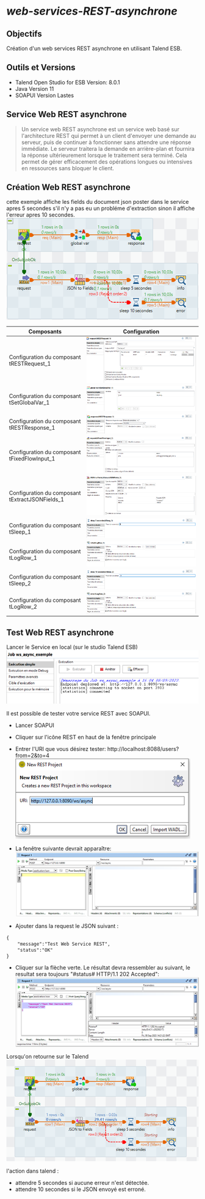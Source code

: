 # _web-services-REST-asynchrone_
## Objectifs
Création d'un web services REST asynchrone en utilisant Talend ESB.

## Outils et Versions
- Talend Open Studio for ESB Version: 8.0.1
- Java Version 11
- SOAPUI Version Lastes

## Service Web REST asynchrone
> Un service web REST asynchrone est un service web basé sur l'architecture REST qui permet à un client d'envoyer une demande au serveur, puis de continuer à fonctionner sans attendre une réponse immédiate. 
> Le serveur traitera la demande en arrière-plan et fournira la réponse ultérieurement lorsque le traitement sera terminé. 
> Cela permet de gérer efficacement des opérations longues ou intensives en ressources sans bloquer le client.

## Création Web REST asynchrone
cette exemple affiche les fields du document json poster dans le service apres 5 secondes s'il n'y a pas eu un probléme d'extraction sinon il affiche l'erreur apres 10 secondes.
![Création Web REST asynchrone.](/image/ws_async_exemple.PNG "Exemple de création Web REST asynchrone.")

| Composants | Configuration |
| ------ | ------ |
| Configuration du composant tRESTRequest_1 | ![Création Web REST asynchrone.](/image/config-tRESTRequest_1.PNG "Exemple de création Web REST asynchrone.") |
| Configuration du composant tSetGlobalVar_1 | ![Création Web REST asynchrone.](/image/config-tSetGlobalVar_1.PNG "Exemple de création Web REST asynchrone.") |
| Configuration du composant tRESTResponse_1 | ![Création Web REST asynchrone.](/image/config-tRESTResponse_1.PNG "Exemple de création Web REST asynchrone.") |
| Configuration du composant tFixedFlowInput_1 | ![Création Web REST asynchrone.](/image/config-tFixedFlowInput_1.PNG "Exemple de création Web REST asynchrone.") |
| Configuration du composant tExtractJSONFields_1 | ![Création Web REST asynchrone.](/image/config-tExtractJSONFields_1.PNG "Exemple de création Web REST asynchrone.") |
| Configuration du composant tSleep_1 | ![Création Web REST asynchrone.](/image/config-tSleep_1.PNG "Exemple de création Web REST asynchrone.") |
| Configuration du composant tLogRow_1 | ![Création Web REST asynchrone.](/image/config-tLogRow_1.PNG "Exemple de création Web REST asynchrone.") |
| Configuration du composant tSleep_2 | ![Création Web REST asynchrone.](/image/config-tSleep_2.PNG "Exemple de création Web REST asynchrone.") |
| Configuration du composant tLogRow_2 | ![Création Web REST asynchrone.](/image/config-tLogRow_2.PNG "Exemple de création Web REST asynchrone.") |

## Test Web REST asynchrone

Lancer le Service en local (sur le studio Talend ESB)
![Test Web REST asynchrone.](/image/exec_service_local.PNG "Test Web REST asynchrone.")

Il est possible de tester votre service REST avec SOAPUI.

- Lancer SOAPUI
- Cliquer sur l'icône REST en haut de la fenêtre principale
- Entrer l'URI que vous désirez tester: http://localhost:8088/users?from=2&to=4
![Test Web REST asynchrone.](/image/creation-ws-REST-SOAPUI.PNG "Test Web REST asynchrone.")
- La fenêtre suivante devrait apparaître:
![Test Web REST asynchrone.](/image/creation-ws-REST-SOAPUI1.PNG "Test Web REST asynchrone.")

- Ajouter dans la request le JSON suivant :
```
{
	"message":"Test Web Service REST",
	"status":"OK"
}
```
- Cliquer sur la flèche verte. Le résultat devra ressembler au suivant, le resultat sera toujours "#status#	HTTP/1.1 202 Accepted":
![Test Web REST asynchrone.](/image/resultat-SOAPUI.PNG "Test Web REST asynchrone.")

Lorsqu'on retourne sur le Talend 
![Test Web REST asynchrone.](/image/result-ws_async_exemple.PNG "Test Web REST asynchrone.")

l'action dans talend :
- attendre 5 secondes si aucune erreur n'est détectée.
- attendre 10 secondes si le JSON envoyé est erroné.
